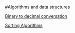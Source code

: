 #Algorithms and data structures

[Binary to decimal conversation](https://github.com/abulbrr/ADS2018Informatics/tree/master/BaraaHabbal_1601261094/Binary%20decimal%20conversation/binaryDecimalConversation)

[Sorting Algorithms](https://github.com/abulbrr/ADS2018Informatics/tree/master/BaraaHabbal_1601261094/Sorting%20Algorithms/SortingAlgorithms)
